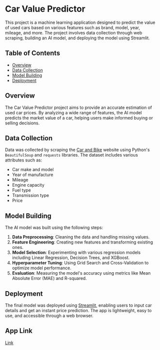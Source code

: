 # Car Value Predictor

This project is a machine learning application designed to predict the value of used cars based on various features such as brand, model, year, mileage, and more. The project involves data collection through web scraping, building an AI model, and deploying the model using Streamlit.

## Table of Contents

- [Overview](#overview)
- [Data Collection](#data-collection)
- [Model Building](#model-building)
- [Deployment](#deployment)

## Overview

The Car Value Predictor project aims to provide an accurate estimation of used car prices. By analyzing a wide range of features, the AI model predicts the market value of a car, helping users make informed buying or selling decisions.

## Data Collection

Data was collected by scraping the [Car and Bike](https://www.carandbike.com/) website using Python's `BeautifulSoup` and `requests` libraries. The dataset includes various attributes such as:

- Car make and model
- Year of manufacture
- Mileage
- Engine capacity
- Fuel type
- Transmission type
- Price

## Model Building

The AI model was built using the following steps:

1. **Data Preprocessing**: Cleaning the data and handling missing values.
2. **Feature Engineering**: Creating new features and transforming existing ones.
3. **Model Selection**: Experimenting with various regression models including Linear Regression, Decision Trees, and XGBoost.
4. **Hyperparameter Tuning**: Using Grid Search and Cross-Validation to optimize model performance.
5. **Evaluation**: Measuring the model's accuracy using metrics like Mean Absolute Error (MAE) and R-squared.

## Deployment

The final model was deployed using [Streamlit](https://streamlit.io/), enabling users to input car details and get an instant price prediction. The app is lightweight, easy to use, and accessible through a web browser.

## App Link
[Link](https://github.com/TanmoyGuria/CAR_VALUATION)

